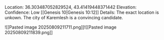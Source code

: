 
Location: 36.303487052829524, 43.41419448371442
Elevation: 
Confidence: Low
[[Genesis 10|Genesis 10:12]]
Details:
The exact location is unkown. The city of Karemlesh is a convincing candidate.


![[Pasted image 20250809211711.png]]![[Pasted image 20250809211839.png]]